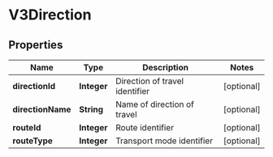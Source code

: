 
# V3Direction

## Properties
Name | Type | Description | Notes
------------ | ------------- | ------------- | -------------
**directionId** | **Integer** | Direction of travel identifier |  [optional]
**directionName** | **String** | Name of direction of travel |  [optional]
**routeId** | **Integer** | Route identifier |  [optional]
**routeType** | **Integer** | Transport mode identifier |  [optional]



